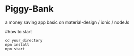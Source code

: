 # Piggy-Bank
a money saving app basic on material-design / ionic / nodeJs

#how to start

```
cd your_directory
npm install
npm start

```
